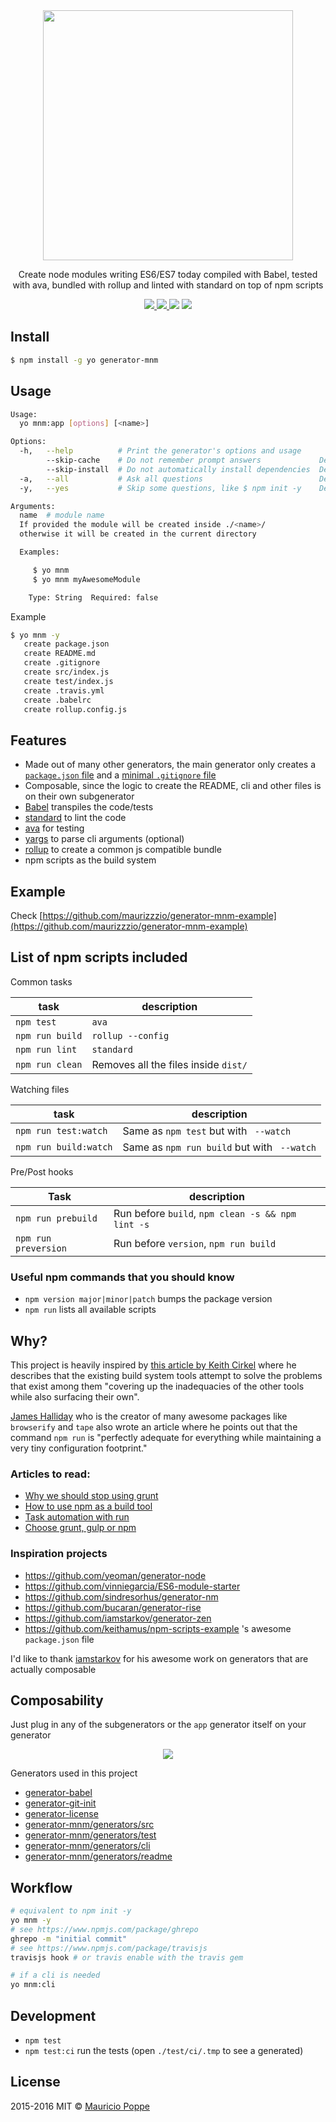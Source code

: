<div align="center">
<img src="https://cloud.githubusercontent.com/assets/1616682/11403449/409e561e-9373-11e5-9aeb-7dbea090a0bd.gif" width="400px" />

<p>
Create node modules writing ES6/ES7 today compiled with Babel, tested with ava, bundled with rollup and linted with standard on top of npm scripts
</p>

<p>
<a href="https://npmjs.org/package/generator-mnm">
  <img src="https://img.shields.io/npm/v/generator-mnm.svg?style=flat">
</a>
<a href="https://travis-ci.org/maurizzzio/generator-mnm">
  <img src="https://img.shields.io/travis/maurizzzio/generator-mnm.svg?style=flat">
</a>
<img src="https://img.shields.io/badge/code%20style-standard-brightgreen.svg">
<a href="https://npmjs.org/package/generator-mnm">
  <img src="http://img.shields.io/npm/dm/generator-mnm.svg?style=flat">
</a>
</p>

</div>
    
## Install

```sh
$ npm install -g yo generator-mnm
```

## Usage

```sh
Usage:
  yo mnm:app [options] [<name>]

Options:
  -h,   --help          # Print the generator's options and usage
        --skip-cache    # Do not remember prompt answers             Default: false
        --skip-install  # Do not automatically install dependencies  Default: false
  -a,   --all           # Ask all questions                          Default: false
  -y,   --yes           # Skip some questions, like $ npm init -y    Default: false

Arguments:
  name  # module name
  If provided the module will be created inside ./<name>/
  otherwise it will be created in the current directory

  Examples:

     $ yo mnm
     $ yo mnm myAwesomeModule

    Type: String  Required: false
```

Example

```sh
$ yo mnm -y
   create package.json
   create README.md
   create .gitignore
   create src/index.js
   create test/index.js
   create .travis.yml
   create .babelrc
   create rollup.config.js
```

## Features

- Made out of many other generators, the main generator only creates a [`package.json` file](https://github.com/maurizzzio/generator-mnm/blob/master/generators/app/index.js#L225-L240) and a [minimal `.gitignore` file](https://github.com/maurizzzio/generator-mnm/blob/master/generators/app/index.js#L246-L248)
- Composable, since the logic to create the README, cli and other files is on their own subgenerator
- [Babel](https://babeljs.io) transpiles the code/tests
- [standard](http://standardjs.com/) to lint the code
- [ava](https://github.com/sindresorhus/ava) for testing
- [yargs](https://github.com/bcoe/yargs) to parse cli arguments (optional)
- [rollup](https://github.com/rollup/rollup) to create a common js compatible bundle
- npm scripts as the build system

## Example

Check [https://github.com/maurizzzio/generator-mnm-example](https://github.com/maurizzzio/generator-mnm-example)

## List of npm scripts included

Common tasks

| task       | description  |
| -----      | ---          |
| `npm test` | `ava` |
| `npm run build` | `rollup --config`| 
| `npm run lint` | `standard` |
| `npm run clean` | Removes all the files inside `dist/`|

Watching files

| task | description |
| --- | --- |
| `npm run test:watch` | Same as `npm test` but with ` --watch` |
| `npm run build:watch` | Same as `npm run build` but with ` --watch` |

Pre/Post hooks

| Task | description |
| --- | --- |
| `npm run prebuild` | Run before `build`, `npm clean -s && npm lint -s` |
| `npm run preversion` | Run before `version`, `npm run build` |

### Useful npm commands that you should know

- `npm version major|minor|patch` bumps the package version
- `npm run` lists all available scripts

## Why?

This project is heavily inspired by [this article by Keith Cirkel][stop-using-grunt-gulp] where he describes that the existing build system tools attempt to solve the problems that exist among them "covering up the inadequacies of the other tools while also surfacing their own".

[James Halliday](https://www.npmjs.com/~substack) who is the creator of many awesome packages like `browserify` and `tape` also wrote an article where he points out that the command `npm run` is "perfectly adequate for everything while maintaining a very tiny configuration footprint."

### Articles to read:

- [Why we should stop using grunt][stop]
- [How to use npm as a build tool][how-to]
- [Task automation with run][task-automation]
- [Choose grunt, gulp or npm][choose]

### Inspiration projects

- https://github.com/yeoman/generator-node
- https://github.com/vinniegarcia/ES6-module-starter
- https://github.com/sindresorhus/generator-nm
- https://github.com/bucaran/generator-rise
- https://github.com/iamstarkov/generator-zen
- https://github.com/keithamus/npm-scripts-example 's awesome `package.json` file

I'd like to thank [iamstarkov](https://github.com/iamstarkov) for his awesome work on generators that are actually composable

## Composability

Just plug in any of the subgenerators or the `app` generator itself on your generator

<div align="center">
<img src="https://camo.githubusercontent.com/f8dc3e07d956f1f8dbdea5f895800fe53772a50d/687474703a2f2f692e696d6775722e636f6d2f326771696966742e6a7067">
</div>

Generators used in this project

- [generator-babel](https://github.com/iamstarkov/generator-babel)
- [generator-git-init](https://github.com/iamstarkov/generator-git-init)
- [generator-license](https://github.com/jozefizso/generator-license)
- [generator-mnm/generators/src](./generators/src)
- [generator-mnm/generators/test](./generators/test)
- [generator-mnm/generators/cli](./generators/cli)
- [generator-mnm/generators/readme](./generators/readme)

## Workflow

```sh
# equivalent to npm init -y
yo mnm -y
# see https://www.npmjs.com/package/ghrepo
ghrepo -m "initial commit"
# see https://www.npmjs.com/package/travisjs
travisjs hook # or travis enable with the travis gem

# if a cli is needed
yo mnm:cli
```

## Development

- `npm test`
- `npm test:ci` run the tests (open `./test/ci/.tmp` to see a generated)

## License

2015-2016 MIT © [Mauricio Poppe](http://maurizzzio.com)

[stop-using-grunt-gulp]: http://blog.keithcirkel.co.uk/why-we-should-stop-using-grunt/
[stop]: http://blog.keithcirkel.co.uk/why-we-should-stop-using-grunt/
[how-to]: http://blog.keithcirkel.co.uk/how-to-use-npm-as-a-build-tool/
[task-automation]: http://substack.net/task_automation_with_npm_run
[choose]: http://ponyfoo.com/articles/choose-grunt-gulp-or-npm

